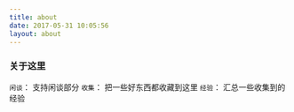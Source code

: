 ```yaml
---
title: about
date: 2017-05-31 10:05:56
layout: about
---
```


### 关于这里
`闲谈`： 支持闲谈部分
`收集`： 把一些好东西都收藏到这里
`经验`： 汇总一些收集到的经验
